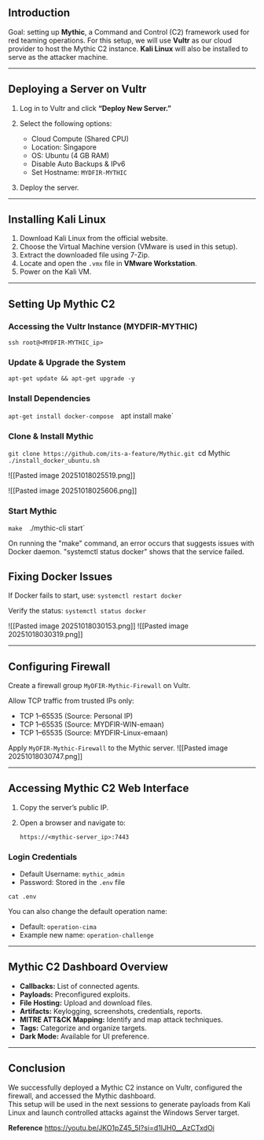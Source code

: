 ## Introduction

Goal: setting up **Mythic**, a Command and Control (C2) framework used for red teaming operations. For this setup, we will use **Vultr** as our cloud provider to host the Mythic C2 instance.  **Kali Linux** will also be installed to serve as the attacker machine.

---

## Deploying a Server on Vultr

1. Log in to Vultr and click **“Deploy New Server.”**
2. Select the following options:
    
    - Cloud Compute (Shared CPU)
    - Location: Singapore
    - OS: Ubuntu (4 GB RAM)
    - Disable Auto Backups & IPv6
    - Set Hostname: `MYDFIR-MYTHIC`

3. Deploy the server.

---

## Installing Kali Linux

1. Download Kali Linux from the official website.
2. Choose the Virtual Machine version (VMware is used in this setup).
3. Extract the downloaded file using 7-Zip.
4. Locate and open the `.vmx` file in **VMware Workstation**.
5. Power on the Kali VM.

---

## Setting Up Mythic C2

### Accessing the Vultr Instance (MYDFIR-MYTHIC)

`ssh root@<MYDFIR-MYTHIC_ip>`

### Update & Upgrade the System

`apt-get update && apt-get upgrade -y`

### Install Dependencies

`apt-get install docker-compose 
`apt install make`

### Clone & Install Mythic

`git clone https://github.com/its-a-feature/Mythic.git
`cd Mythic 
`./install_docker_ubuntu.sh`

![[Pasted image 20251018025519.png]]

![[Pasted image 20251018025606.png]]


### Start Mythic

`make 
`./mythic-cli start`

On running the "make" command, an error occurs that suggests issues with Docker daemon. "systemctl status docker" shows that the service failed.

## Fixing Docker Issues

If Docker fails to start, use:
`systemctl restart docker`

Verify the status:
`systemctl status docker`

![[Pasted image 20251018030153.png]]
![[Pasted image 20251018030319.png]]


---
## Configuring Firewall

Create a firewall group `MyDFIR-Mythic-Firewall` on Vultr.

Allow TCP traffic from trusted IPs only:

- TCP 1–65535 (Source: Personal IP)
- TCP 1–65535 (Source: MYDFIR-WIN-emaan)
- TCP 1–65535 (Source: MYDFIR-Linux-emaan)

Apply `MyDFIR-Mythic-Firewall` to the Mythic server.
![[Pasted image 20251018030747.png]]

---

## Accessing Mythic C2 Web Interface

1. Copy the server’s public IP.
2. Open a browser and navigate to:
    
    `https://<mythic-server_ip>:7443`
    

### Login Credentials

- Default Username: `mythic_admin`
- Password: Stored in the `.env` file

`cat .env`

You can also change the default operation name:

- Default: `operation-cima`
- Example new name: `operation-challenge`

---

## Mythic C2 Dashboard Overview

- **Callbacks:** List of connected agents.
- **Payloads:** Preconfigured exploits.
- **File Hosting:** Upload and download files.
- **Artifacts:** Keylogging, screenshots, credentials, reports.
- **MITRE ATT&CK Mapping:** Identify and map attack techniques.
- **Tags:** Categorize and organize targets.
- **Dark Mode:** Available for UI preference.

---

## Conclusion

We successfully deployed a Mythic C2 instance on Vultr, configured the firewall, and accessed the Mythic dashboard.  
This setup will be used in the next sessions to generate payloads from Kali Linux and launch controlled attacks against the Windows Server target.

**Reference**
https://youtu.be/JKO1pZ45_5I?si=d1IJH0__AzCTxdOi